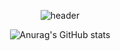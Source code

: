 <div align=center>


  
  
  
  ![header](https://capsule-render.vercel.app/api?type=wave&color=auto&height=300&section=header&text=capsule%20render&fontSize=90)
  
  
  
  
  
  
  
  
  
  
  
  
  
  
  
  
  ![Anurag's GitHub stats](https://github-readme-stats.vercel.app/api?username=benza97&show_icons=true&theme=highcontrast)







</div>




















